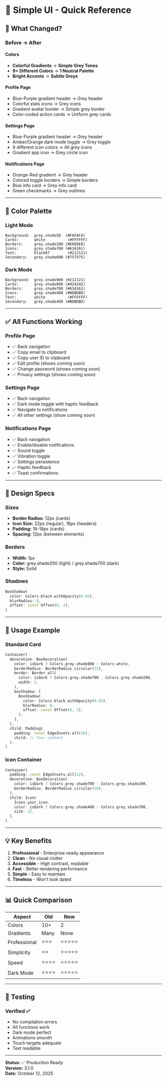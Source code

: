 # 🎨 Simple UI - Quick Reference

## 📱 What Changed?

### **Before → After**

#### Colors
- **Colorful Gradients** → **Simple Grey Tones**
- **9+ Different Colors** → **1 Neutral Palette**
- **Bright Accents** → **Subtle Greys**

#### Profile Page
- Blue-Purple gradient header → Grey header
- Colorful stats icons → Grey icons
- Gradient avatar border → Simple grey border
- Color-coded action cards → Uniform grey cards

#### Settings Page
- Blue-Purple gradient header → Grey header
- Amber/Orange dark mode toggle → Grey toggle
- 9 different icon colors → All grey icons
- Gradient app icon → Grey circle icon

#### Notifications Page
- Orange-Red gradient → Grey header
- Colored toggle borders → Simple borders
- Blue info card → Grey info card
- Green checkmarks → Grey outlines

---

## 🎯 Color Palette

### Light Mode
```
Background:  grey.shade50  (#FAFAFA)
Cards:       white          (#FFFFFF)
Borders:     grey.shade200 (#E0E0E0)
Icons:       grey.shade700 (#616161)
Text:        black87        (#212121)
Secondary:   grey.shade600 (#757575)
```

### Dark Mode
```
Background:  grey.shade900 (#212121)
Cards:       grey.shade800 (#424242)
Borders:     grey.shade700 (#616161)
Icons:       grey.shade400 (#BDBDBD)
Text:        white          (#FFFFFF)
Secondary:   grey.shade400 (#BDBDBD)
```

---

## ✅ All Functions Working

### Profile Page
- ✅ Back navigation
- ✅ Copy email to clipboard
- ✅ Copy user ID to clipboard
- ✅ Edit profile (shows coming soon)
- ✅ Change password (shows coming soon)
- ✅ Privacy settings (shows coming soon)

### Settings Page
- ✅ Back navigation
- ✅ Dark mode toggle with haptic feedback
- ✅ Navigate to notifications
- ✅ All other settings (show coming soon)

### Notifications Page
- ✅ Back navigation
- ✅ Enable/disable notifications
- ✅ Sound toggle
- ✅ Vibration toggle
- ✅ Settings persistence
- ✅ Haptic feedback
- ✅ Toast confirmations

---

## 🎨 Design Specs

### Sizes
- **Border Radius:** 12px (cards)
- **Icon Size:** 22px (regular), 18px (headers)
- **Padding:** 16-18px (cards)
- **Spacing:** 12px (between elements)

### Borders
- **Width:** 1px
- **Color:** grey.shade200 (light) / grey.shade700 (dark)
- **Style:** Solid

### Shadows
```dart
BoxShadow(
  color: Colors.black.withOpacity(0.05),
  blurRadius: 8,
  offset: const Offset(0, 2),
)
```

---

## 🚀 Usage Example

### Standard Card
```dart
Container(
  decoration: BoxDecoration(
    color: isDark ? Colors.grey.shade800 : Colors.white,
    borderRadius: BorderRadius.circular(12),
    border: Border.all(
      color: isDark ? Colors.grey.shade700 : Colors.grey.shade200,
      width: 1,
    ),
    boxShadow: [
      BoxShadow(
        color: Colors.black.withOpacity(0.05),
        blurRadius: 8,
        offset: const Offset(0, 2),
      ),
    ],
  ),
  child: Padding(
    padding: const EdgeInsets.all(16),
    child: // Your content
  ),
)
```

### Icon Container
```dart
Container(
  padding: const EdgeInsets.all(12),
  decoration: BoxDecoration(
    color: isDark ? Colors.grey.shade700 : Colors.grey.shade100,
    borderRadius: BorderRadius.circular(10),
  ),
  child: Icon(
    Icons.your_icon,
    color: isDark ? Colors.grey.shade400 : Colors.grey.shade700,
    size: 22,
  ),
)
```

---

## 💡 Key Benefits

1. **Professional** - Enterprise-ready appearance
2. **Clean** - No visual clutter
3. **Accessible** - High contrast, readable
4. **Fast** - Better rendering performance
5. **Simple** - Easy to maintain
6. **Timeless** - Won't look dated

---

## 📊 Quick Comparison

| Aspect | Old | New |
|--------|-----|-----|
| Colors | 10+ | 2 |
| Gradients | Many | None |
| Professional | ⭐⭐⭐ | ⭐⭐⭐⭐⭐ |
| Simplicity | ⭐⭐ | ⭐⭐⭐⭐⭐ |
| Speed | ⭐⭐⭐⭐ | ⭐⭐⭐⭐⭐ |
| Dark Mode | ⭐⭐⭐⭐ | ⭐⭐⭐⭐⭐ |

---

## 🎯 Testing

### Verified ✅
- No compilation errors
- All functions work
- Dark mode perfect
- Animations smooth
- Touch targets adequate
- Text readable

---

**Status:** ✅ Production Ready  
**Version:** 3.1.0  
**Date:** October 12, 2025

